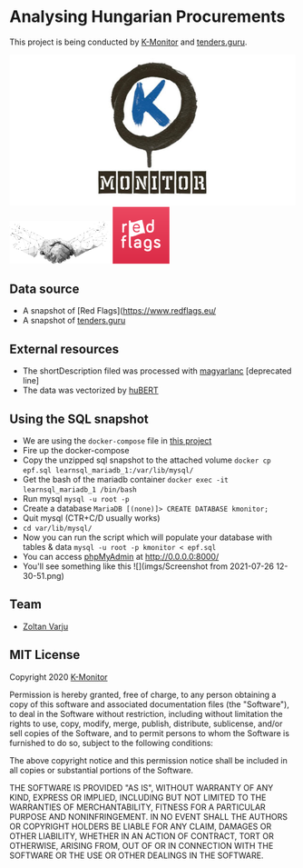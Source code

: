 # Analysing Hungarian Procurements
This project is being conducted by
[K-Monitor](https://k-monitor.hu/fooldal)
and [tenders.guru]((https://tenders.guru/)).

![](imgs/kmonitor.jpg)
![](imgs/tg.png) ![](imgs/redflags-logo-official.png)

## Data source
+ A snapshot of [Red Flags](https://www.redflags.eu/
+ A snapshot of [tenders.guru](https://tenders.guru/)

## External resources
+ The shortDescription filed was processed with
[magyarlanc](https://rgai.inf.u-szeged.hu/magyarlanc) [deprecated line]
+ The data was vectorized by [huBERT](https://hlt.bme.hu/en/resources/hubert)

## Using the SQL snapshot
+ We are using the `docker-compose` file in [this project](https://github.com/crow-intelligence/learnsql)
+ Fire up the docker-compose
+ Copy the unzipped sql snapshot to the attached volume `docker cp epf.sql learnsql_mariadb_1:/var/lib/mysql/`
+ Get the bash of the mariadb container `docker exec -it learnsql_mariadb_1 /bin/bash`
+ Run mysql `mysql -u root -p`
+ Create a database `MariaDB [(none)]> CREATE DATABASE kmonitor;`
+ Quit mysql (CTR+C/D usually works)
+ `cd var/lib/mysql/`
+ Now you can run the script which will populate
  your database with tables & data `mysql -u root -p kmonitor < epf.sql`
+ You can access [phpMyAdmin](http://0.0.0.0:8000/) at http://0.0.0.0:8000/
+ You'll see something like this ![](imgs/Screenshot from 2021-07-26 12-30-51.png)

## Team
+ [Zoltan Varju](https://github.com/zolizoli)

## MIT License
Copyright 2020 [K-Monitor](https://k-monitor.hu/fooldal)

Permission is hereby granted, free of charge, to any person obtaining a copy of this software and associated documentation files (the "Software"), to deal in the Software without restriction, including without limitation the rights to use, copy, modify, merge, publish, distribute, sublicense, and/or sell copies of the Software, and to permit persons to whom the Software is furnished to do so, subject to the following conditions:

The above copyright notice and this permission notice shall be included in all copies or substantial portions of the Software.

THE SOFTWARE IS PROVIDED "AS IS", WITHOUT WARRANTY OF ANY KIND, EXPRESS OR IMPLIED, INCLUDING BUT NOT LIMITED TO THE WARRANTIES OF MERCHANTABILITY, FITNESS FOR A PARTICULAR PURPOSE AND NONINFRINGEMENT. IN NO EVENT SHALL THE AUTHORS OR COPYRIGHT HOLDERS BE LIABLE FOR ANY CLAIM, DAMAGES OR OTHER LIABILITY, WHETHER IN AN ACTION OF CONTRACT, TORT OR OTHERWISE, ARISING FROM, OUT OF OR IN CONNECTION WITH THE SOFTWARE OR THE USE OR OTHER DEALINGS IN THE SOFTWARE.